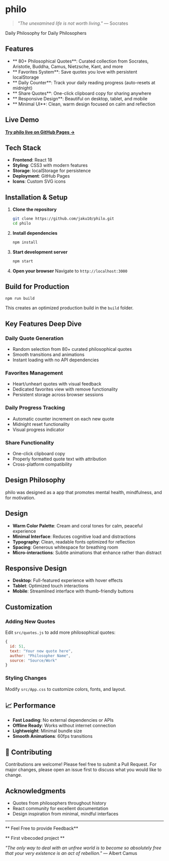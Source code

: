 # philo 

> *"The unexamined life is not worth living."* — Socrates

Daily Philosophy for Daily Philosophers

## Features

- ** 80+ Philosophical Quotes**: Curated collection from Socrates, Aristotle, Buddha, Camus, Nietzsche, Kant, and more
- ** Favorites System**: Save quotes you love with persistent localStorage
- ** Daily Counter**: Track your daily reading progress (auto-resets at midnight)
- ** Share Quotes**: One-click clipboard copy for sharing anywhere
- ** Responsive Design**: Beautiful on desktop, tablet, and mobile
- ** Minimal UI**: Clean, warm design focused on calm and reflection

##  Live Demo

**[Try philo live on GitHub Pages →](https://jaku10.github.io/philo)**

## Tech Stack

- **Frontend**: React 18
- **Styling**: CSS3 with modern features
- **Storage**: localStorage for persistence
- **Deployment**: GitHub Pages
- **Icons**: Custom SVG icons

## Installation & Setup

1. **Clone the repository**
   ```bash
   git clone https://github.com/jaku10/philo.git
   cd philo
   ```

2. **Install dependencies**
   ```bash
   npm install
   ```

3. **Start development server**
   ```bash
   npm start
   ```

4. **Open your browser**
   Navigate to `http://localhost:3000`

## Build for Production

```bash
npm run build
```

This creates an optimized production build in the `build` folder.

## Key Features Deep Dive

### Daily Quote Generation
- Random selection from 80+ curated philosophical quotes
- Smooth transitions and animations
- Instant loading with no API dependencies

### Favorites Management
- Heart/unheart quotes with visual feedback
- Dedicated favorites view with remove functionality
- Persistent storage across browser sessions

### Daily Progress Tracking
- Automatic counter increment on each new quote
- Midnight reset functionality
- Visual progress indicator

### Share Functionality
- One-click clipboard copy
- Properly formatted quote text with attribution
- Cross-platform compatibility

## Design Philosophy

philo was designed as a app that promotes mental health, mindfulness, and for motivation.

## Design
- **Warm Color Palette**: Cream and coral tones for calm, peaceful experience
- **Minimal Interface**: Reduces cognitive load and distractions
- **Typography**: Clean, readable fonts optimized for reflection
- **Spacing**: Generous whitespace for breathing room
- **Micro-interactions**: Subtle animations that enhance rather than distract

##  Responsive Design

- **Desktop**: Full-featured experience with hover effects
- **Tablet**: Optimized touch interactions
- **Mobile**: Streamlined interface with thumb-friendly buttons

## Customization

### Adding New Quotes
Edit `src/quotes.js` to add more philosophical quotes:

```javascript
{
  id: 51,
  text: "Your new quote here",
  author: "Philosopher Name",
  source: "Source/Work"
}
```

### Styling Changes
Modify `src/App.css` to customize colors, fonts, and layout.

## 📈 Performance

- **Fast Loading**: No external dependencies or APIs
- **Offline Ready**: Works without internet connection
- **Lightweight**: Minimal bundle size
- **Smooth Animations**: 60fps transitions

## 🤝 Contributing

Contributions are welcome! Please feel free to submit a Pull Request. For major changes, please open an issue first to discuss what you would like to change.

## Acknowledgments

- Quotes from philosophers throughout history
- React community for excellent documentation
- Design inspiration from minimal, mindful interfaces

---

** Feel Free to provide Feedback**

** First vibecoded project **

*"The only way to deal with an unfree world is to become so absolutely free that your very existence is an act of rebellion."* — Albert Camus
